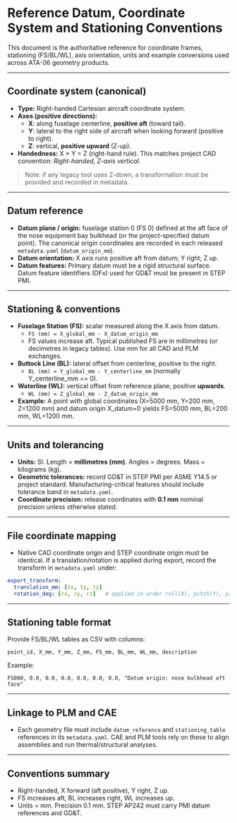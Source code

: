 # Reference Datum, Coordinate System and Stationing Conventions

This document is the authoritative reference for coordinate frames, stationing (FS/BL/WL), axis orientation, units and example conversions used across ATA-06 geometry products.

---

## Coordinate system (canonical)
- **Type:** Right-handed Cartesian aircraft coordinate system.  
- **Axes (positive directions):**
  - **X**: along fuselage centerline, **positive aft** (toward tail).  
  - **Y**: lateral to the right side of aircraft when looking forward (positive to right).  
  - **Z**: vertical, **positive upward** (Z-up).  
- **Handedness:** X × Y = Z (right-hand rule). This matches project CAD convention: *Right-handed, Z-axis vertical*.

> Note: if any legacy tool uses Z-down, a transformation must be provided and recorded in metadata.

---

## Datum reference
- **Datum plane / origin:** fuselage station 0 (FS 0) defined at the aft face of the nose equipment bay bulkhead (or the project-specified datum point). The canonical origin coordinates are recorded in each released `metadata.yaml` (`datum_origin_mm`).  
- **Datum orientation:** X axis runs positive aft from datum; Y right; Z up.  
- **Datum features:** Primary datum must be a rigid structural surface. Datum feature identifiers (DFx) used for GD&T must be present in STEP PMI.

---

## Stationing & conventions
- **Fuselage Station (FS):** scalar measured along the X axis from datum.  
  - `FS (mm) = X_global_mm - X_datum_origin_mm`  
  - FS values increase aft. Typical published FS are in millimetres (or decimetres in legacy tables). Use mm for all CAD and PLM exchanges.
- **Buttock Line (BL):** lateral offset from centerline, positive to the right.  
  - `BL (mm) = Y_global_mm - Y_centerline_mm` (normally Y_centerline_mm == 0).
- **Waterline (WL):** vertical offset from reference plane, positive **upwards**.  
  - `WL (mm) = Z_global_mm - Z_datum_origin_mm`
- **Example:** A point with global coordinates (X=5000 mm, Y=200 mm, Z=1200 mm) and datum origin X_datum=0 yields FS=5000 mm, BL=200 mm, WL=1200 mm.

---

## Units and tolerancing
- **Units:** SI. Length = **millimetres (mm)**. Angles = degrees. Mass = kilograms (kg).  
- **Geometric tolerances:** record GD&T in STEP PMI per ASME Y14.5 or project standard. Manufacturing-critical features should include tolerance band in `metadata.yaml`.  
- **Coordinate precision:** release coordinates with **0.1 mm** nominal precision unless otherwise stated.

---

## File coordinate mapping
- Native CAD coordinate origin and STEP coordinate origin must be identical. If a translation/rotation is applied during export, record the transform in `metadata.yaml` under:
```yaml
export_transform:
  translation_mm: [tx, ty, tz]
  rotation_deg: [rx, ry, rz]   # applied in order roll(X), pitch(Y), yaw(Z)
```

---

## Stationing table format

Provide FS/BL/WL tables as CSV with columns:

```
point_id, X_mm, Y_mm, Z_mm, FS_mm, BL_mm, WL_mm, description
```

Example:

```
FS000, 0.0, 0.0, 0.0, 0.0, 0.0, 0.0, "Datum origin: nose bulkhead aft face"
```

---

## Linkage to PLM and CAE

* Each geometry file must include `datum_reference` and `stationing_table` references in its `metadata.yaml`. CAE and PLM tools rely on these to align assemblies and run thermal/structural analyses.

---

## Conventions summary

* Right-handed, X forward (aft positive), Y right, Z up.
* FS increases aft, BL increases right, WL increases up.
* Units = mm. Precision 0.1 mm. STEP AP242 must carry PMI datum references and GD&T.
